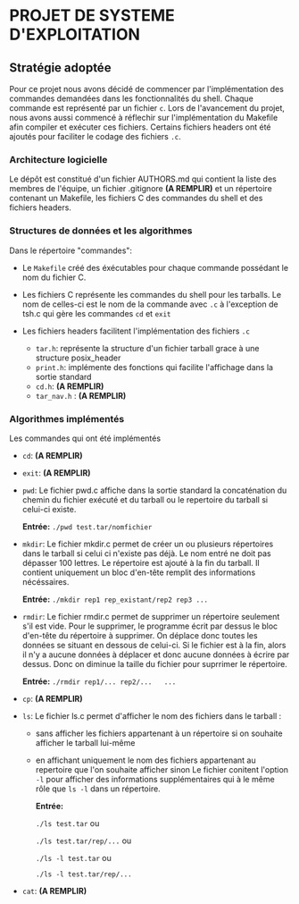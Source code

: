 # PROJET DE SYSTEME D'EXPLOITATION

## Stratégie adoptée

Pour ce projet nous avons décidé de commencer par l'implémentation des commandes demandées dans les fonctionnalités du shell. Chaque commande est représenté par un fichier `c`. Lors de l'avancement du projet, nous avons aussi commencé à réflechir sur l'implémentation du Makefile afin compiler et exécuter ces fichiers. Certains fichiers headers ont été ajoutés pour faciliter le codage des fichiers `.c`.

### Architecture logicielle
	
Le dépôt est constitué d'un fichier AUTHORS.md qui contient la liste des membres de l'équipe, un fichier .gitignore **(A REMPLIR)** et un répertoire contenant un Makefile, les fichiers C des commandes du shell et des fichiers headers.

### Structures de données et les algorithmes

Dans le répertoire "commandes":

* Le `Makefile` créé des éxécutables pour chaque commande possédant le nom du fichier C.

* Les fichiers C représente les commandes du shell pour les tarballs. Le nom de celles-ci est le nom de la commande avec `.c` à l'exception de tsh.c qui gère les commandes `cd` et `exit`

* Les fichiers headers facilitent l'implémentation des fichiers `.c`

  * `tar.h`: représente la structure d'un fichier tarball grace à une structure posix_header
  * `print.h`: implémente des fonctions qui facilite l'affichage dans la sortie standard
  * `cd.h`: **(A REMPLIR)**
  * `tar_nav.h` : **(A REMPLIR)**

### Algorithmes implémentés

Les commandes qui ont été implémentés

* `cd`:
	**(A REMPLIR)**

* `exit`:
	**(A REMPLIR)**

* `pwd`: Le fichier pwd.c affiche dans la sortie standard la concaténation du chemin du fichier exécuté et du tarball ou le repertoire du tarball si celui-ci existe. 

	**Entrée:** 
	`./pwd test.tar/nomfichier`

* `mkdir`: Le fichier mkdir.c permet de créer un ou plusieurs répertoires dans le tarball si celui ci n'existe pas déjà. Le nom entré ne doit pas dépasser 100 lettres. Le répertoire est ajouté à la fin du tarball. Il contient uniquement un bloc d'en-tête remplit des informations nécéssaires.
	
	**Entrée:** 
	`./mkdir rep1 rep_existant/rep2 rep3 ...`

* `rmdir`: Le fichier rmdir.c permet de supprimer un répertoire seulement s'il est vide. Pour le supprimer, le programme écrit par dessus le bloc d'en-tête du répertoire à supprimer. On déplace donc toutes les données se situant en dessous de celui-ci. Si le fichier est à la fin, alors il n'y a aucune données à déplacer et donc aucune données à écrire par dessus. Donc on diminue la taille du fichier pour suprrimer le répertoire.

	**Entrée:** 
	`./rmdir rep1/... rep2/...   ...`

* `cp`:
	**(A REMPLIR)**

* `ls`: Le fichier ls.c permet d'afficher le nom des fichiers dans le tarball :
  * sans afficher les fichiers appartenant à un répertoire si on souhaite afficher le tarball lui-même
  * en affichant uniquement le nom des fichiers appartenant au repertoire que l'on souhaite afficher sinon
Le fichier conitent l'option `-l` pour afficher des informations supplémentaires qui à le même rôle que `ls -l` dans un répertoire.

	**Entrée:**

	`./ls test.tar` ou

	`./ls test.tar/rep/...` ou

	`./ls -l test.tar` ou

	`./ls -l test.tar/rep/...`
	
* `cat`:
	**(A REMPLIR)**

